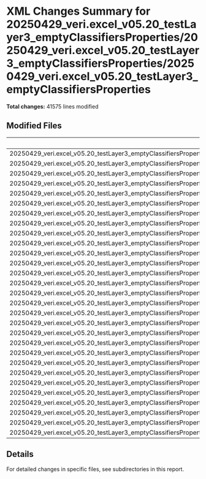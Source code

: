# XML Changes Summary for 20250429_veri.excel_v05.20_testLayer3_emptyClassifiersProperties/20250429_veri.excel_v05.20_testLayer3_emptyClassifiersProperties/20250429_veri.excel_v05.20_testLayer3_emptyClassifiersProperties

**Total changes:** 41575 lines modified

## Modified Files

| File | Changes | Importance |
|------|---------|------------|
| 20250429_veri.excel_v05.20_testLayer3_emptyClassifiersProperties/20250429_veri.excel_v05.20_testLayer3_emptyClassifiersProperties/20250429_veri.excel_v05.20_testLayer3_emptyClassifiersProperties/xl/worksheets/sheet8.xml | 34073 | HIGH |
| 20250429_veri.excel_v05.20_testLayer3_emptyClassifiersProperties/20250429_veri.excel_v05.20_testLayer3_emptyClassifiersProperties/20250429_veri.excel_v05.20_testLayer3_emptyClassifiersProperties/xl/sharedStrings.xml | 6363 | HIGH |
| 20250429_veri.excel_v05.20_testLayer3_emptyClassifiersProperties/20250429_veri.excel_v05.20_testLayer3_emptyClassifiersProperties/20250429_veri.excel_v05.20_testLayer3_emptyClassifiersProperties/xl/worksheets/sheet7.xml | 782 | HIGH |
| 20250429_veri.excel_v05.20_testLayer3_emptyClassifiersProperties/20250429_veri.excel_v05.20_testLayer3_emptyClassifiersProperties/20250429_veri.excel_v05.20_testLayer3_emptyClassifiersProperties/xl/tables/table8.xml | 81 | HIGH |
| 20250429_veri.excel_v05.20_testLayer3_emptyClassifiersProperties/20250429_veri.excel_v05.20_testLayer3_emptyClassifiersProperties/20250429_veri.excel_v05.20_testLayer3_emptyClassifiersProperties/xl/tables/table10.xml | 71 | HIGH |
| 20250429_veri.excel_v05.20_testLayer3_emptyClassifiersProperties/20250429_veri.excel_v05.20_testLayer3_emptyClassifiersProperties/20250429_veri.excel_v05.20_testLayer3_emptyClassifiersProperties/xl/worksheets/sheet10.xml | 71 | HIGH |
| 20250429_veri.excel_v05.20_testLayer3_emptyClassifiersProperties/20250429_veri.excel_v05.20_testLayer3_emptyClassifiersProperties/20250429_veri.excel_v05.20_testLayer3_emptyClassifiersProperties/xl/tables/table7.xml | 22 | HIGH |
| 20250429_veri.excel_v05.20_testLayer3_emptyClassifiersProperties/20250429_veri.excel_v05.20_testLayer3_emptyClassifiersProperties/20250429_veri.excel_v05.20_testLayer3_emptyClassifiersProperties/xl/tables/table9.xml | 16 | HIGH |
| 20250429_veri.excel_v05.20_testLayer3_emptyClassifiersProperties/20250429_veri.excel_v05.20_testLayer3_emptyClassifiersProperties/20250429_veri.excel_v05.20_testLayer3_emptyClassifiersProperties/xl/worksheets/sheet9.xml | 16 | HIGH |
| 20250429_veri.excel_v05.20_testLayer3_emptyClassifiersProperties/20250429_veri.excel_v05.20_testLayer3_emptyClassifiersProperties/20250429_veri.excel_v05.20_testLayer3_emptyClassifiersProperties/[Content_Types].xml | 4 | MEDIUM |
| 20250429_veri.excel_v05.20_testLayer3_emptyClassifiersProperties/20250429_veri.excel_v05.20_testLayer3_emptyClassifiersProperties/20250429_veri.excel_v05.20_testLayer3_emptyClassifiersProperties/xl/styles.xml | 4 | MEDIUM |
| 20250429_veri.excel_v05.20_testLayer3_emptyClassifiersProperties/20250429_veri.excel_v05.20_testLayer3_emptyClassifiersProperties/20250429_veri.excel_v05.20_testLayer3_emptyClassifiersProperties/xl/workbook.xml | 4 | MEDIUM |
| 20250429_veri.excel_v05.20_testLayer3_emptyClassifiersProperties/20250429_veri.excel_v05.20_testLayer3_emptyClassifiersProperties/20250429_veri.excel_v05.20_testLayer3_emptyClassifiersProperties/xl/calcChain.xml | 4 | MEDIUM |
| 20250429_veri.excel_v05.20_testLayer3_emptyClassifiersProperties/20250429_veri.excel_v05.20_testLayer3_emptyClassifiersProperties/20250429_veri.excel_v05.20_testLayer3_emptyClassifiersProperties/xl/tables/table5.xml | 4 | MEDIUM |
| 20250429_veri.excel_v05.20_testLayer3_emptyClassifiersProperties/20250429_veri.excel_v05.20_testLayer3_emptyClassifiersProperties/20250429_veri.excel_v05.20_testLayer3_emptyClassifiersProperties/xl/tables/table1.xml | 4 | MEDIUM |
| 20250429_veri.excel_v05.20_testLayer3_emptyClassifiersProperties/20250429_veri.excel_v05.20_testLayer3_emptyClassifiersProperties/20250429_veri.excel_v05.20_testLayer3_emptyClassifiersProperties/xl/tables/table2.xml | 4 | MEDIUM |
| 20250429_veri.excel_v05.20_testLayer3_emptyClassifiersProperties/20250429_veri.excel_v05.20_testLayer3_emptyClassifiersProperties/20250429_veri.excel_v05.20_testLayer3_emptyClassifiersProperties/xl/tables/table3.xml | 4 | MEDIUM |
| 20250429_veri.excel_v05.20_testLayer3_emptyClassifiersProperties/20250429_veri.excel_v05.20_testLayer3_emptyClassifiersProperties/20250429_veri.excel_v05.20_testLayer3_emptyClassifiersProperties/xl/tables/table4.xml | 4 | MEDIUM |
| 20250429_veri.excel_v05.20_testLayer3_emptyClassifiersProperties/20250429_veri.excel_v05.20_testLayer3_emptyClassifiersProperties/20250429_veri.excel_v05.20_testLayer3_emptyClassifiersProperties/xl/tables/table6.xml | 4 | MEDIUM |
| 20250429_veri.excel_v05.20_testLayer3_emptyClassifiersProperties/20250429_veri.excel_v05.20_testLayer3_emptyClassifiersProperties/20250429_veri.excel_v05.20_testLayer3_emptyClassifiersProperties/xl/theme/theme1.xml | 4 | MEDIUM |
| 20250429_veri.excel_v05.20_testLayer3_emptyClassifiersProperties/20250429_veri.excel_v05.20_testLayer3_emptyClassifiersProperties/20250429_veri.excel_v05.20_testLayer3_emptyClassifiersProperties/xl/worksheets/sheet4.xml | 4 | MEDIUM |
| 20250429_veri.excel_v05.20_testLayer3_emptyClassifiersProperties/20250429_veri.excel_v05.20_testLayer3_emptyClassifiersProperties/20250429_veri.excel_v05.20_testLayer3_emptyClassifiersProperties/xl/worksheets/sheet6.xml | 4 | MEDIUM |
| 20250429_veri.excel_v05.20_testLayer3_emptyClassifiersProperties/20250429_veri.excel_v05.20_testLayer3_emptyClassifiersProperties/20250429_veri.excel_v05.20_testLayer3_emptyClassifiersProperties/xl/worksheets/sheet2.xml | 4 | MEDIUM |
| 20250429_veri.excel_v05.20_testLayer3_emptyClassifiersProperties/20250429_veri.excel_v05.20_testLayer3_emptyClassifiersProperties/20250429_veri.excel_v05.20_testLayer3_emptyClassifiersProperties/xl/worksheets/sheet3.xml | 4 | MEDIUM |
| 20250429_veri.excel_v05.20_testLayer3_emptyClassifiersProperties/20250429_veri.excel_v05.20_testLayer3_emptyClassifiersProperties/20250429_veri.excel_v05.20_testLayer3_emptyClassifiersProperties/xl/worksheets/sheet1.xml | 4 | MEDIUM |
| 20250429_veri.excel_v05.20_testLayer3_emptyClassifiersProperties/20250429_veri.excel_v05.20_testLayer3_emptyClassifiersProperties/20250429_veri.excel_v05.20_testLayer3_emptyClassifiersProperties/xl/worksheets/sheet5.xml | 4 | MEDIUM |
| 20250429_veri.excel_v05.20_testLayer3_emptyClassifiersProperties/20250429_veri.excel_v05.20_testLayer3_emptyClassifiersProperties/20250429_veri.excel_v05.20_testLayer3_emptyClassifiersProperties/xl/persons/person.xml | 4 | MEDIUM |
| 20250429_veri.excel_v05.20_testLayer3_emptyClassifiersProperties/20250429_veri.excel_v05.20_testLayer3_emptyClassifiersProperties/20250429_veri.excel_v05.20_testLayer3_emptyClassifiersProperties/docProps/app.xml | 4 | MEDIUM |
| 20250429_veri.excel_v05.20_testLayer3_emptyClassifiersProperties/20250429_veri.excel_v05.20_testLayer3_emptyClassifiersProperties/20250429_veri.excel_v05.20_testLayer3_emptyClassifiersProperties/docProps/core.xml | 4 | MEDIUM |

## Details

For detailed changes in specific files, see subdirectories in this report.

